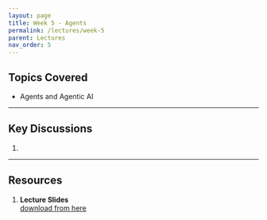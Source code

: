 ```yaml
---
layout: page
title: Week 5 - Agents
permalink: /lectures/week-5
parent: Lectures
nav_order: 5
---
```


## Topics Covered
- Agents and Agentic AI

---

## Key Discussions

1. 

---

## Resources

1. **Lecture Slides**  
   [download from here]()

